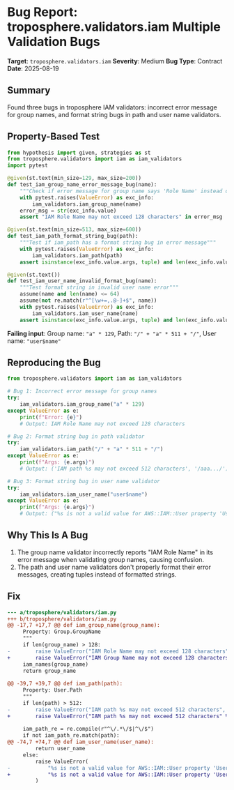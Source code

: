 # Bug Report: troposphere.validators.iam Multiple Validation Bugs

**Target**: `troposphere.validators.iam`
**Severity**: Medium
**Bug Type**: Contract
**Date**: 2025-08-19

## Summary

Found three bugs in troposphere IAM validators: incorrect error message for group names, and format string bugs in path and user name validators.

## Property-Based Test

```python
from hypothesis import given, strategies as st
from troposphere.validators import iam as iam_validators
import pytest

@given(st.text(min_size=129, max_size=200))
def test_iam_group_name_error_message_bug(name):
    """Check if error message for group name says 'Role Name' instead of 'Group Name'"""
    with pytest.raises(ValueError) as exc_info:
        iam_validators.iam_group_name(name)
    error_msg = str(exc_info.value)
    assert "IAM Role Name may not exceed 128 characters" in error_msg

@given(st.text(min_size=513, max_size=600))
def test_iam_path_format_string_bug(path):
    """Test if iam_path has a format string bug in error message"""
    with pytest.raises(ValueError) as exc_info:
        iam_validators.iam_path(path)
    assert isinstance(exc_info.value.args, tuple) and len(exc_info.value.args) == 2

@given(st.text())
def test_iam_user_name_invalid_format_bug(name):
    """Test format string in invalid user name error"""
    assume(name and len(name) <= 64)
    assume(not re.match(r"^[\w+=,.@-]+$", name))
    with pytest.raises(ValueError) as exc_info:
        iam_validators.iam_user_name(name)
    assert isinstance(exc_info.value.args, tuple) and len(exc_info.value.args) == 2
```

**Failing input**: Group name: `"a" * 129`, Path: `"/" + "a" * 511 + "/"`, User name: `"user$name"`

## Reproducing the Bug

```python
from troposphere.validators import iam as iam_validators

# Bug 1: Incorrect error message for group names
try:
    iam_validators.iam_group_name("a" * 129)
except ValueError as e:
    print(f"Error: {e}")
    # Output: IAM Role Name may not exceed 128 characters

# Bug 2: Format string bug in path validator
try:
    iam_validators.iam_path("/" + "a" * 511 + "/")
except ValueError as e:
    print(f"Args: {e.args}")
    # Output: ('IAM path %s may not exceed 512 characters', '/aaa.../')

# Bug 3: Format string bug in user name validator
try:
    iam_validators.iam_user_name("user$name")
except ValueError as e:
    print(f"Args: {e.args}")
    # Output: ("%s is not a valid value for AWS::IAM::User property 'UserName'", 'user$name')
```

## Why This Is A Bug

1. The group name validator incorrectly reports "IAM Role Name" in its error message when validating group names, causing confusion.
2. The path and user name validators don't properly format their error messages, creating tuples instead of formatted strings.

## Fix

```diff
--- a/troposphere/validators/iam.py
+++ b/troposphere/validators/iam.py
@@ -17,7 +17,7 @@ def iam_group_name(group_name):
     Property: Group.GroupName
     """
     if len(group_name) > 128:
-        raise ValueError("IAM Role Name may not exceed 128 characters")
+        raise ValueError("IAM Group Name may not exceed 128 characters")
     iam_names(group_name)
     return group_name
 
@@ -39,7 +39,7 @@ def iam_path(path):
     Property: User.Path
     """
     if len(path) > 512:
-        raise ValueError("IAM path %s may not exceed 512 characters", path)
+        raise ValueError("IAM path %s may not exceed 512 characters" % path)
 
     iam_path_re = re.compile(r"^\/.*\/$|^\/$")
     if not iam_path_re.match(path):
@@ -74,7 +74,7 @@ def iam_user_name(user_name):
         return user_name
     else:
         raise ValueError(
-            "%s is not a valid value for AWS::IAM::User property 'UserName'", user_name
+            "%s is not a valid value for AWS::IAM::User property 'UserName'" % user_name
         )
```